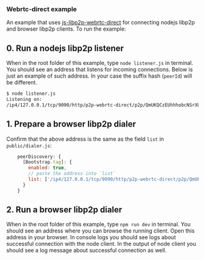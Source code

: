 ### Webrtc-direct example

An example that uses [js-libp2p-webrtc-direct](https://github.com/libp2p/js-libp2p-webrtc-direct) for connecting
nodejs libp2p and browser libp2p clients. To run the example:

## 0. Run a nodejs libp2p listener

When in the root folder of this example, type `node listener.js` in terminal. You should see an address that listens for
incoming connections. Below is just an example of such address. In your case the suffix hash (`peerId`) will be different.

```bash
$ node listener.js 
Listening on:
/ip4/127.0.0.1/tcp/9090/http/p2p-webrtc-direct/p2p/QmUKQCzEUhhhobcNSrXU5uzxTqbvF1BjMCGNGZzZU14Kgd
```

## 1. Prepare a browser libp2p dialer
Confirm that the above address is the same as the field `list` in `public/dialer.js`:
```js
    peerDiscovery: {
      [Bootstrap.tag]: {
        enabled: true,
        // paste the address into `list`
        list: ['/ip4/127.0.0.1/tcp/9090/http/p2p-webrtc-direct/p2p/QmUKQCzEUhhhobcNSrXU5uzxTqbvF1BjMCGNGZzZU14Kgd']
      }
    }
```

## 2. Run a browser libp2p dialer
When in the root folder of this example, type `npm run dev` in terminal. You should see an address where you can browse
the running client. Open this address in your browser. In console
logs you should see logs about successful connection with the node client. In the output of node client you should see
a log message about successful connection as well.

